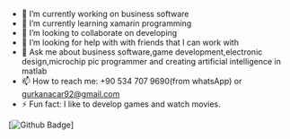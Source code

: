 
- 🔭 I’m currently working on business software
- 🌱 I’m currently learning xamarin programming
- 👯 I’m looking to collaborate on developing
- 🤔 I’m looking for help with with friends that I can work with
- 💬 Ask me about business software,game development,electronic design,microchip pic programmer and creating artificial intelligence in matlab
- 📫 How to reach me: +90 534 707 9690(from whatsApp) or gurkanacar92@gmail.com
- ⚡ Fun fact: I like to develop games and watch movies.




[![Github Badge](https://img.shields.io/badge/-Github-000?style=quare&labelColor=000&logo=Github&logoColor=white&link=link)]
